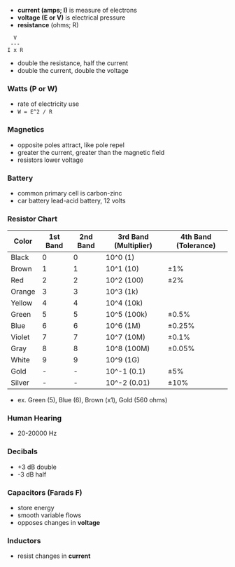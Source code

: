 - **current (amps; I)** is measure of electrons
- **voltage (E or V)** is electrical pressure
- **resistance** (ohms; R)
```
  V
 ---
I x R
```
- double the resistance, half the current
- double the current, double the voltage
### Watts (P or W)
- rate of electricity use
- `W = E^2 / R`
### Magnetics
- opposite poles attract, like pole repel
- greater the current, greater than the magnetic field
- resistors lower voltage
### Battery
- common primary cell is carbon-zinc
- car battery lead-acid battery, 12 volts
### Resistor Chart

| Color  | 1st Band | 2nd Band | 3rd Band (Multiplier) | 4th Band (Tolerance) |
|--------|----------|----------|-----------------------|-----------------------|
| Black  | 0        | 0        | 10^0 (1)              |                       |
| Brown  | 1        | 1        | 10^1 (10)             | ±1%                   |
| Red    | 2        | 2        | 10^2 (100)            | ±2%                   |
| Orange | 3        | 3        | 10^3 (1k)             |                       |
| Yellow | 4        | 4        | 10^4 (10k)            |                       |
| Green  | 5        | 5        | 10^5 (100k)           | ±0.5%                 |
| Blue   | 6        | 6        | 10^6 (1M)             | ±0.25%                |
| Violet | 7        | 7        | 10^7 (10M)            | ±0.1%                 |
| Gray   | 8        | 8        | 10^8 (100M)           | ±0.05%                |
| White  | 9        | 9        | 10^9 (1G)             |                       |
| Gold   | -        | -        | 10^-1 (0.1)           | ±5%                   |
| Silver | -        | -        | 10^-2 (0.01)          | ±10%                  |
- ex. Green (5), Blue (6), Brown (x1), Gold (560 ohms)
### Human Hearing
- 20-20000 Hz
### Decibals
- +3 dB double
- -3 dB half
### Capacitors (Farads F)
- store energy
- smooth variable flows
- opposes changes in **voltage**
### Inductors
- resist changes in **current**